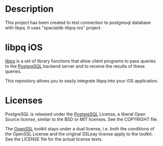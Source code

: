 Description
===========
This project has been created to test connection to postgresql database with libpq. It uses "spacialdb-libpq-ios" project.

libpq iOS
=========

[libpq](http://www.postgresql.org/docs/current/interactive/libpq.html) is a set of library functions that allow client programs to pass queries to the [PostgreSQL](http://www.postgresql.org/) backend server and to receive the results of these queries. 

This repository allows you to easily integrate libpq into your iOS application.

Licenses
========

PostgreSQL is released under the [PostgreSQL](http://www.opensource.org/licenses/postgresql) License, a liberal Open Source license, similar to the BSD or MIT licenses. See the COPYRIGHT file.

The [OpenSSL](http://www.openssl.org/) toolkit stays under a dual license, i.e. both the conditions of the OpenSSL License and the original SSLeay license apply to the toolkit. See the LICENSE file for the actual license texts.

